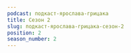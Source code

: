```yaml
---
podcast: подкаст-ярослава-грицака
title: Сезон 2
slug: подкаст-ярослава-грицака-сезон-2
position: 2
season_number: 2
---
```

